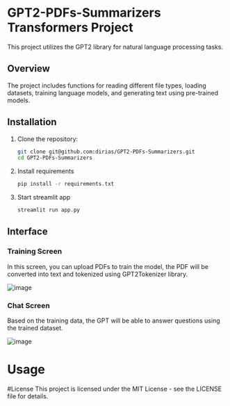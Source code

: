 # GPT2-PDFs-Summarizers Transformers Project

This project utilizes the GPT2 library for natural language processing tasks.

## Overview

The project includes functions for reading different file types, loading datasets, training language models, and generating text using pre-trained models.

## Installation

1. Clone the repository:

   ```bash
   git clone git@github.com:dirias/GPT2-PDFs-Summarizers.git
   cd GPT2-PDFs-Summarizers

2. Install requirements
 
   ```bash
   pip install -r requirements.txt

3. Start streamlit app
 
   ```bash
   streamlit run app.py

## Interface

### Training Screen

In this screen, you can upload PDFs to train the model, the PDF will be converted into text and tokenized using GPT2Tokenizer library.

![image](https://drive.google.com/uc?export=view&id=15TxsGZ9ldwFRXgYeIBdU16Z5WSszrTIh)

### Chat Screen

Based on the training data, the GPT will be able to answer questions using the trained dataset.

![image](https://drive.google.com/uc?export=view&id=1p5fSAAB-5DF7vST-ZElVKuj8nLlJ0nsn)

# Usage


#License
This project is licensed under the MIT License - see the LICENSE file for details.